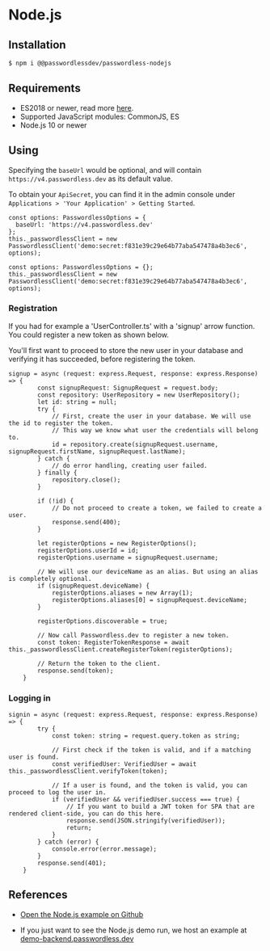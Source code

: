# Node.js

## Installation

```bash
$ npm i @@passwordlessdev/passwordless-nodejs
```

## Requirements

- ES2018 or newer, read more [here](https://node.green/).
- Supported JavaScript modules: CommonJS, ES
- Node.js 10 or newer


## Using

Specifying the `baseUrl` would be optional, and will contain `https://v4.passwordless.dev` as its default value.

To obtain your `ApiSecret`, you can find it in the admin console under `Applications > 'Your Application' > Getting Started`.

```TSX
const options: PasswordlessOptions = {
  baseUrl: 'https://v4.passwordless.dev'
};
this._passwordlessClient = new PasswordlessClient('demo:secret:f831e39c29e64b77aba547478a4b3ec6', options);
```

```TSX
const options: PasswordlessOptions = {};
this._passwordlessClient = new PasswordlessClient('demo:secret:f831e39c29e64b77aba547478a4b3ec6', options);
```

### Registration

If you had for example a 'UserController.ts' with a 'signup' arrow function. You could register a new token as shown below.

You'll first want to proceed to store the new user in your database and verifying it has succeeded, before registering the token.

```TSX
signup = async (request: express.Request, response: express.Response) => {
        const signupRequest: SignupRequest = request.body;
        const repository: UserRepository = new UserRepository();
        let id: string = null;
        try {
            // First, create the user in your database. We will use the id to register the token.
            // This way we know what user the credentials will belong to.
            id = repository.create(signupRequest.username, signupRequest.firstName, signupRequest.lastName);
        } catch {
            // do error handling, creating user failed.
        } finally {
            repository.close();
        }

        if (!id) {
            // Do not proceed to create a token, we failed to create a user.
            response.send(400);
        }

        let registerOptions = new RegisterOptions();
        registerOptions.userId = id;
        registerOptions.username = signupRequest.username;
        
        // We will use our deviceName as an alias. But using an alias is completely optional.
        if (signupRequest.deviceName) {
            registerOptions.aliases = new Array(1);
            registerOptions.aliases[0] = signupRequest.deviceName;
        }
        
        registerOptions.discoverable = true;
        
        // Now call Passwordless.dev to register a new token.
        const token: RegisterTokenResponse = await this._passwordlessClient.createRegisterToken(registerOptions);
        
        // Return the token to the client.
        response.send(token);
    }
```

### Logging in

```TSX
signin = async (request: express.Request, response: express.Response) => {
        try {
            const token: string = request.query.token as string;
            
            // First check if the token is valid, and if a matching user is found.
            const verifiedUser: VerifiedUser = await this._passwordlessClient.verifyToken(token);

            // If a user is found, and the token is valid, you can proceed to log the user in.
            if (verifiedUser && verifiedUser.success === true) {
                // If you want to build a JWT token for SPA that are rendered client-side, you can do this here.
                response.send(JSON.stringify(verifiedUser));
                return;
            }
        } catch (error) {
            console.error(error.message);
        }
        response.send(401);
    }
```

## References

* [Open the Node.js example on Github](https://github.com/passwordless/passwordless-nodejs-example)

* If you just want to see the Node.js demo run, we host an example at [demo-backend.passwordless.dev](https://demo-backend.passwordless.dev/)